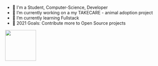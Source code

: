 ###
- 🔭 I'm a Student, Computer-Science, Developer
- 🌱 I’m currently working on a my TAKECARE - animal adoption project
- 👯 I’m currently learning Fullstack
- 🥅 2021 Goals: Contribute more to Open Source projects
<img src="https://cdn.jsdelivr.net/npm/programming-languages-logos/src/javascript/javascript.png" height="100">


<!--
**michaelr231/michaelr231** is a ✨ _special_ ✨ repository because its `README.md` (this file) appears on your GitHub profile.
